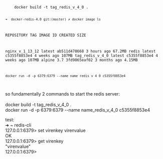 

<code>
    docker build -t tag_redis_v_4_0 .

    ➜  docker-redis-4.0 git:(master) ✗ docker image ls

REPOSITORY          TAG                 IMAGE ID            CREATED             SIZE

nginx_v_1_13_12     latest              ab511d478668        3 hours ago         67.2MB
redis               latest              c5355f8853e4        4 weeks ago         107MB
tag_redis_v_4_0     latest              c5355f8853e4        4 weeks ago         107MB
alpine              3.7                 3fd9065eaf02        3 months ago        4.15MB


    docker run -d -p 6379:6379 --name name_redis_v_4_0 c5355f8853e4
</code>

<br>
so fundamentally 2 commands to start the redis server:<br>

<br>
docker build -t tag_redis_v_4_0 .
<br>
docker run -d -p 6379:6379 --name name_redis_v_4_0 c5355f8853e4
<br>

test: <br>
➜  ~ redis-cli<br>
127.0.0.1:6379> set virenkey virenvalue<br>
OK<br>
127.0.0.1:6379> get virenkey<br>
"virenvalue"<br>
127.0.0.1:6379><br><br>

